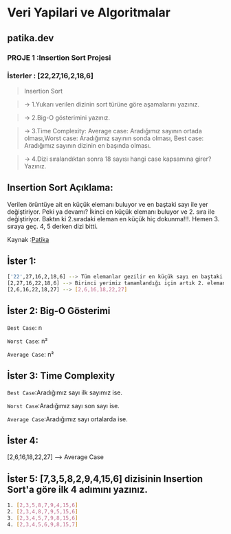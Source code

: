 # Veri Yapilari ve Algoritmalar
## patika.dev
### PROJE 1 :Insertion Sort Projesi
### İsterler : [22,27,16,2,18,6] 
> Insertion Sort

> -> 1.Yukarı verilen dizinin sort türüne göre aşamalarını yazınız.

> -> 2.Big-O gösterimini yazınız.

> -> 3.Time Complexity: Average case: Aradığımız sayının ortada olması,Worst case: Aradığımız sayının sonda olması, Best case: Aradığımız sayının dizinin en başında olması.

> -> 4.Dizi sıralandıktan sonra 18 sayısı hangi case kapsamına girer? Yazınız.


## Insertion Sort Açıklama:
Verilen örüntüye ait en küçük elemanı buluyor ve en baştaki sayı ile yer değiştiriyor. Peki ya devamı? İkinci en küçük elemanı buluyor ve 2. sıra ile değiştiriyor. Baktın ki 2.sıradaki eleman en küçük hiç dokunma!!!. Hemen 3. sıraya geç. 4, 5 derken dizi bitti.

Kaynak :[Patika](https://app.patika.dev/courses/veri-yapilari-ve-algoritmalar/insertion-sort)

## İster 1:
```sh
['22',27,16,2,18,6] --> Tüm elemanlar gezilir en küçük sayı en baştaki ile yer değiştirilir.
[2,27,16,22,18,6] --> Birinci yerimiz tamamlandığı için artık 2. elemandan itibaren aynı işlemler yapılır.
[2,6,16,22,18,27] --> [2,6,16,18,22,27]
```

## İster 2: Big-O Gösterimi
`Best Case`: n

`Worst Case`: n²

`Average Case`: n²

## İster 3: Time Complexity
`Best Case`:Aradığımız sayı ilk sayımız ise.

`Worst Case`:Aradığımız sayı son sayı ise.

`Average Case`:Aradığımız sayı ortalarda ise.

## İster 4: 
[2,6,16,18,22,27] --> Average Case

## İster 5: [7,3,5,8,2,9,4,15,6] dizisinin Insertion Sort'a göre ilk 4 adımını yazınız.
```sh
1. [2,3,5,8,7,9,4,15,6]
2. [2,3,4,8,7,9,5,15,6]
3. [2,3,4,5,7,9,8,15,6]
4. [2,3,4,5,6,9,8,15,7]
```





